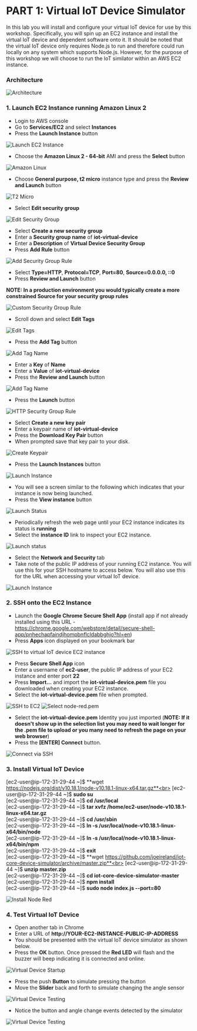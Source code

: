 # PART 1: Virtual IoT Device Simulator

In this lab you will install and configure your virtual IoT device for use by this workshop. Specifically, you will spin up an EC2 instance and install the virtual IoT device and dependent software onto it. It should be noted that the virtual IoT device only requires Node.js to run and therefore could run locally on any system which supports Node.js. However, for the purpose of this workshop we will choose to run the IoT similator within an AWS EC2 instance.

### Architecture


   ![Architecture](images/architecture-virtual-device.png)

### 1. Launch EC2 Instance running Amazon Linux 2

   - Login to AWS console
   - Go to **Services/EC2** and select **Instances**
   - Press the **Launch Instance** button


   ![Launch EC2 Instance](images/launch-ec2.png)

   - Choose the **Amazon Linux 2 - 64-bit** AMI and press the **Select** button


   ![Amazon Linux](images/amazon-linux.png)

   - Choose **General purpose, t2 micro** instance type and press the **Review and Launch** button


   ![T2 Micro](images/t2-micro.png)

   - Select **Edit security group**


   ![Edit Security Group](images/edit-security-group.png)

   - Select **Create a new security group**
   - Enter a **Security group name** of **iot-virtual-device**
   - Enter a **Description** of **Virtual Device Security Group**
   - Press **Add Rule** button


   ![Add Security Group Rule](images/add-security-group-rule-virtdev.png)

   - Select **Type=HTTP**, **Protocol=TCP**, **Port=80**, **Source=0.0.0.0, ::0**
   - Press **Review and Launch** button


   **NOTE: In a production environment you would typically create a more constrained Source for your security group rules**


   ![Custom Security Group Rule](images/security-group-rule-virtdev.png)

   - Scroll down and select **Edit Tags**


   ![Edit Tags](images/edit-tags-virtdev.png)

   - Press the **Add Tag** button


   ![Add Tag Name](images/add-tags-virtdev.png)

   - Enter a **Key** of **Name**
   - Enter a **Value** of **iot-virtual-device**
   - Press the **Review and Launch** button


   ![Add Tag Name](images/add-tags-virtdev2.png)

   - Press the **Launch** button


   ![HTTP Security Group Rule](images/launch-virtdev.png)

   - Select **Create a new key pair**
   - Enter a keypair name of **iot-virtual-device**
   - Press the **Download Key Pair** button
   - When prompted save that key pair to your disk.


   ![Create Keypair](images/create-keypair-virtdev.png)

   - Press the **Launch Instances** button


   ![Launch Instance](images/launch-instances-virtdev.png)

   - You will see a screen similar to the following which indicates that your instance is now being launched.
   - Press the **View instance** button


   ![Launch Status](images/launch-status-virtdev.png)

   - Periodically refresh the web page until your EC2 instance indicates its status is **running**
   - Select the **instance ID** link to inspect your EC2 instance.


   ![Launch status](images/ec2-instance-status-virtdev.png)

   - Select the **Network and Security** tab
   - Take note of the public IP address of your running EC2 instance. You will use this for your SSH hostname to access below. You will also use this for the URL when accessing your virtual IoT device.


   ![Launch Instance](images/ec2-instance-status-virtdev2.png)


### 2. SSH onto the EC2 Instance

   - Launch the **Google Chrome Secure Shell App** (install app if not already installed using this URL - https://chrome.google.com/webstore/detail/secure-shell-app/pnhechapfaindjhompbnflcldabbghjo?hl=en)
   - Press **Apps** icon displayed on your bookmark bar


   ![SSH to virtual IoT device EC2 instance](images/launch-ssh-app.png)
   - Press **Secure Shell App** icon
   - Enter a username of **ec2-user**, the public IP address of your EC2 instance and enter port **22**
   - Press **Import...** and import the **iot-virtual-device.pem** file you downloaded when creating your EC2 instance.
   - Select the **iot-virtual-device.pem** file when prompted.


   ![SSH to EC2](images/ssh-ec2-virtdev.png)
   ![Select node-red.pem](images/iot-virtual-device-pem.png)

   - Select the **iot-virtual-device.pem** Identity you just imported (**NOTE: If it doesn't show up in the selection list you may need to wait longer for the .pem file to upload or you many need to refresh the page on your web browser**)
   - Press the **[ENTER] Connect** button.


   ![Connect via SSH](images/select-iot-virtual-device-pem.png)

### 3. Install Virtual IoT Device

   [ec2-user@ip-172-31-29-44 ~]$ **wget https://nodejs.org/dist/v10.18.1/node-v10.18.1-linux-x64.tar.gz**<br>
   [ec2-user@ip-172-31-29-44 ~]$  **sudo su**<br>
   [ec2-user@ip-172-31-29-44 ~]$ **cd /usr/local**<br>
   [ec2-user@ip-172-31-29-44 ~]$ **tar xvfz /home/ec2-user/node-v10.18.1-linux-x64.tar.gz**<br>
   [ec2-user@ip-172-31-29-44 ~]$ **cd /usr/sbin**<br>
   [ec2-user@ip-172-31-29-44 ~]$ **ln -s /usr/local/node-v10.18.1-linux-x64/bin/node**<br>
   [ec2-user@ip-172-31-29-44 ~]$ **ln -s /usr/local/node-v10.18.1-linux-x64/bin/npm**<br>
   [ec2-user@ip-172-31-29-44 ~]$ **exit**<br>
   [ec2-user@ip-172-31-29-44 ~]$ **wget https://github.com/joeireland/iot-core-device-simulator/archive/master.zip**<br>
   [ec2-user@ip-172-31-29-44 ~]$ **unzip master.zip**<br>
   [ec2-user@ip-172-31-29-44 ~]$ **cd iot-core-device-simulator-master**<br>
   [ec2-user@ip-172-31-29-44 ~]$ **npm install**<br>
   [ec2-user@ip-172-31-29-44 ~]$ **sudo node index.js --port=80**<br>


   ![Install Node Red](images/install-virtual-device.png)

### 4. Test Virtual IoT Device

   - Open another tab in Chrome
   - Enter a URL of **http://YOUR-EC2-INSTANCE-PUBLIC-IP-ADDRESS**
   - You should be presented with the virtual IoT device simulator as shown below.
   - Press the **OK** button. Once pressed the **Red LED** will flash and the buzzer will beep indicating it is connected and online.


   ![Virtual Device Startup](images/iot-virtual-device-startup.png)

   - Press the push **Button** to simulate pressing the button
   - Move the **Slider** back and forth to simulate changing the angle sensor


   ![Virtual Device Testing](images/iot-virtual-device-testing.png)

   - Notice the button and angle change events detected by the simulator


   ![Virtual Device Testing](images/iot-virtual-device-testing2.png)
